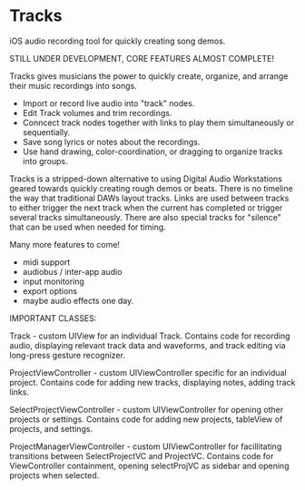 # Tracks
iOS audio recording tool for quickly creating song demos.

STILL UNDER DEVELOPMENT, CORE FEATURES ALMOST COMPLETE!

Tracks gives musicians the power to quickly create, organize, and arrange their music recordings into songs. 
  - Import or record live audio into "track" nodes. 
  - Edit Track volumes and trim recordings.
  - Conncect track nodes together with links to play them simultaneously or sequentially.
  - Save song lyrics or notes about the recordings.
  - Use hand drawing, color-coordination, or dragging to organize tracks into groups.

Tracks is a stripped-down alternative to using Digital Audio Workstations geared towards quickly creating rough demos or beats. 
There is no timeline the way that traditional DAWs layout tracks. Links are used between tracks to
either trigger the next track when the current has completed or trigger several tracks simultaneously. 
There are also special tracks for "silence" that can be used when needed for timing. 

Many more features to come! 
 - midi support
 - audiobus / inter-app audio
 - input monitoring
 - export options
 - maybe audio effects one day.

IMPORTANT CLASSES:

Track - custom UIView for an individual Track. Contains code for recording audio, displaying relevant track data and waveforms, and track editing via long-press gesture recognizer.

ProjectViewController - custom UIViewController specific for an individual project. Contains code for adding new tracks, displaying notes, adding track links.

SelectProjectViewController - custom UIViewController for opening other projects or settings. Contains code for adding new projects, tableView of projects, and settings.

ProjectManagerViewController - custom UIViewController for facillitating transitions between SelectProjectVC and ProjectVC. Contains code for ViewController containment, opening selectProjVC as sidebar and opening projects when selected. 

